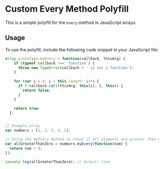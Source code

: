 # Custom Every Method Polyfill

This is a simple polyfill for the `every` method in JavaScript arrays.

## Usage

To use the polyfill, include the following code snippet in your JavaScript file:

```javascript
Array.prototype.myEvery = function(callback, thisArg) {
    if (typeof callback !== 'function') {
      throw new TypeError(callback + ' is not a function');
    }
    
    for (var i = 0; i < this.length; i++) {
      if (!callback.call(thisArg, this[i], i, this)) {
        return false;
      }
    }

    return true;
  };


// Example array
var numbers = [1, 2, 3, 4, 5];

// Using the myEvery method to check if all elements are greater than 0
var allGreaterThanZero = numbers.myEvery(function(num) {
  return num > 0;
});

console.log(allGreaterThanZero); // Output: true

